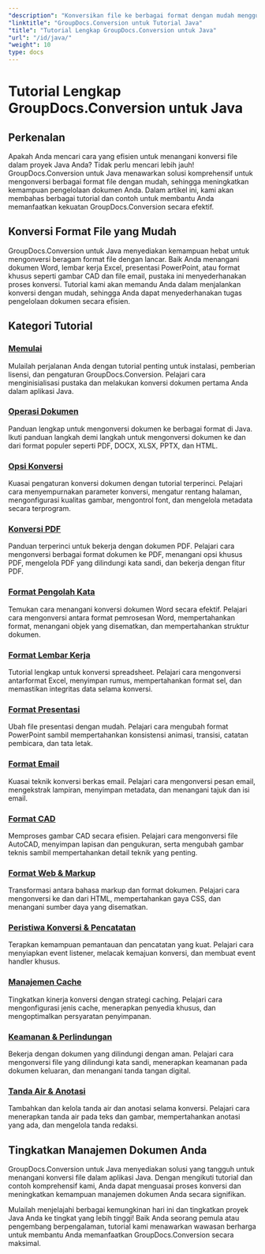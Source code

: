 ```yaml
---
"description": "Konversikan file ke berbagai format dengan mudah menggunakan GroupDocs.Conversion for Java. Sederhanakan pengelolaan dokumen dengan opsi yang dapat disesuaikan."
"linktitle": "GroupDocs.Conversion untuk Tutorial Java"
"title": "Tutorial Lengkap GroupDocs.Conversion untuk Java"
"url": "/id/java/"
"weight": 10
type: docs
---
```

# Tutorial Lengkap GroupDocs.Conversion untuk Java

## Perkenalan

Apakah Anda mencari cara yang efisien untuk menangani konversi file dalam proyek Java Anda? Tidak perlu mencari lebih jauh! GroupDocs.Conversion untuk Java menawarkan solusi komprehensif untuk mengonversi berbagai format file dengan mudah, sehingga meningkatkan kemampuan pengelolaan dokumen Anda. Dalam artikel ini, kami akan membahas berbagai tutorial dan contoh untuk membantu Anda memanfaatkan kekuatan GroupDocs.Conversion secara efektif.

## Konversi Format File yang Mudah

GroupDocs.Conversion untuk Java menyediakan kemampuan hebat untuk mengonversi beragam format file dengan lancar. Baik Anda menangani dokumen Word, lembar kerja Excel, presentasi PowerPoint, atau format khusus seperti gambar CAD dan file email, pustaka ini menyederhanakan proses konversi. Tutorial kami akan memandu Anda dalam menjalankan konversi dengan mudah, sehingga Anda dapat menyederhanakan tugas pengelolaan dokumen secara efisien.

## Kategori Tutorial

### [Memulai](./getting-started/)
Mulailah perjalanan Anda dengan tutorial penting untuk instalasi, pemberian lisensi, dan pengaturan GroupDocs.Conversion. Pelajari cara menginisialisasi pustaka dan melakukan konversi dokumen pertama Anda dalam aplikasi Java.

### [Operasi Dokumen](./document-operations/)
Panduan lengkap untuk mengonversi dokumen ke berbagai format di Java. Ikuti panduan langkah demi langkah untuk mengonversi dokumen ke dan dari format populer seperti PDF, DOCX, XLSX, PPTX, dan HTML.

### [Opsi Konversi](./conversion-options/)
Kuasai pengaturan konversi dokumen dengan tutorial terperinci. Pelajari cara menyempurnakan parameter konversi, mengatur rentang halaman, mengonfigurasi kualitas gambar, mengontrol font, dan mengelola metadata secara terprogram.

### [Konversi PDF](./pdf-conversion/)
Panduan terperinci untuk bekerja dengan dokumen PDF. Pelajari cara mengonversi berbagai format dokumen ke PDF, menangani opsi khusus PDF, mengelola PDF yang dilindungi kata sandi, dan bekerja dengan fitur PDF.

### [Format Pengolah Kata](./word-processing-formats/)
Temukan cara menangani konversi dokumen Word secara efektif. Pelajari cara mengonversi antara format pemrosesan Word, mempertahankan format, menangani objek yang disematkan, dan mempertahankan struktur dokumen.

### [Format Lembar Kerja](./spreadsheet-formats/)
Tutorial lengkap untuk konversi spreadsheet. Pelajari cara mengonversi antarformat Excel, menyimpan rumus, mempertahankan format sel, dan memastikan integritas data selama konversi.

### [Format Presentasi](./presentation-formats/)
Ubah file presentasi dengan mudah. Pelajari cara mengubah format PowerPoint sambil mempertahankan konsistensi animasi, transisi, catatan pembicara, dan tata letak.

### [Format Email](./email-formats/)
Kuasai teknik konversi berkas email. Pelajari cara mengonversi pesan email, mengekstrak lampiran, menyimpan metadata, dan menangani tajuk dan isi email.

### [Format CAD](./cad-formats/)
Memproses gambar CAD secara efisien. Pelajari cara mengonversi file AutoCAD, menyimpan lapisan dan pengukuran, serta mengubah gambar teknis sambil mempertahankan detail teknik yang penting.

### [Format Web & Markup](./web-markup-formats/)
Transformasi antara bahasa markup dan format dokumen. Pelajari cara mengonversi ke dan dari HTML, mempertahankan gaya CSS, dan menangani sumber daya yang disematkan.

### [Peristiwa Konversi & Pencatatan](./conversion-events-logging/)
Terapkan kemampuan pemantauan dan pencatatan yang kuat. Pelajari cara menyiapkan event listener, melacak kemajuan konversi, dan membuat event handler khusus.

### [Manajemen Cache](./cache-management/)
Tingkatkan kinerja konversi dengan strategi caching. Pelajari cara mengonfigurasi jenis cache, menerapkan penyedia khusus, dan mengoptimalkan persyaratan penyimpanan.

### [Keamanan & Perlindungan](./security-protection/)
Bekerja dengan dokumen yang dilindungi dengan aman. Pelajari cara mengonversi file yang dilindungi kata sandi, menerapkan keamanan pada dokumen keluaran, dan menangani tanda tangan digital.

### [Tanda Air & Anotasi](./watermarks-annotations/)
Tambahkan dan kelola tanda air dan anotasi selama konversi. Pelajari cara menerapkan tanda air pada teks dan gambar, mempertahankan anotasi yang ada, dan mengelola tanda redaksi.

## Tingkatkan Manajemen Dokumen Anda

GroupDocs.Conversion untuk Java menyediakan solusi yang tangguh untuk menangani konversi file dalam aplikasi Java. Dengan mengikuti tutorial dan contoh komprehensif kami, Anda dapat menguasai proses konversi dan meningkatkan kemampuan manajemen dokumen Anda secara signifikan.

Mulailah menjelajahi berbagai kemungkinan hari ini dan tingkatkan proyek Java Anda ke tingkat yang lebih tinggi! Baik Anda seorang pemula atau pengembang berpengalaman, tutorial kami menawarkan wawasan berharga untuk membantu Anda memanfaatkan GroupDocs.Conversion secara maksimal.